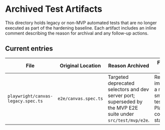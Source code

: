 # Archived Test Artifacts

This directory holds legacy or non-MVP automated tests that are no longer executed as part of the hardening baseline. Each artifact includes an inline comment describing the reason for archival and any follow-up actions.

## Current entries

| File | Original Location | Reason Archived | Follow-up |
|------|-------------------|-----------------|-----------|
| `playwright/canvas-legacy.spec.ts` | `e2e/canvas.spec.ts` | Targeted deprecated selectors and dev server port; superseded by the MVP E2E suite under `src/test/mvp/e2e`. | Re-implement a modern smoke test once Playwright coverage stabilises. |
